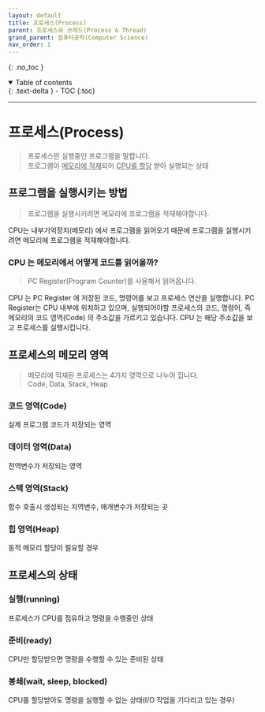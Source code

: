 ```yaml
---
layout: default
title: 프로세스(Process)
parent: 프로세스와 쓰레드(Process & Thread)
grand_parent: 컴퓨터공학(Computer Science)
nav_order: 1
---
```


{: .no_toc }
<details open markdown="block">
  <summary>
    Table of contents
  </summary>
  {: .text-delta }
- TOC
{:toc}
</details>

---

# 프로세스(Process)
> 프로세스란 실행중인 프로그램을 말합니다.  
> 프로그램이 <u>메모리에 적재</u>되어 <u>CPU를 할당</u> 받아 실행되는 상태

## 프로그램을 실행시키는 방법
> 프로그램을 실행시키려면 메모리에 프로그램을 적재해야합니다.

CPU는 내부기억장치(메모리) 에서 프로그램을 읽어오기 때문에
프로그램을 실행시키려면 메모리에 프로그램을 적재해야합니다.

### CPU 는 메모리에서 어떻게 코드를 읽어올까?
> PC Register(Program Counter)를 사용해서 읽어옵니다.

CPU 는 PC Register 에 저장된 코드, 명령어를 보고 프로세스 연산을 실행합니다.
PC Register는 CPU 내부에 위치하고 있으며, 실행되어야할 프로세스의 코드, 명령어,
즉 메모리의 코드 영역(Code) 의 주소값을 가르키고 있습니다.
CPU 는 해당 주소값을 보고 프로세스를 실행시킵니다.

## 프로세스의 메모리 영역
> 메모리에 적재된 프로세스는 4가지 영역으로 나누어 집니다.  
> Code, Data, Stack, Heap

### 코드 영역(Code)
실제 프로그램 코드가 저장되는 영역

### 데이터 영역(Data)
전역변수가 저장되는 영역

### 스택 영역(Stack)
함수 호출시 생성되는 지역변수, 매개변수가 저장되는 곳

### 힙 영역(Heap)
동적 메모리 할당이 필요할 경우

## 프로세스의 상태
### 실행(running)
프로세스가 CPU를 점유하고 명령을 수행중인 상태

### 준비(ready)
CPU만 할당받으면 명령을 수행할 수 있는 준비된 상태

### 봉쇄(wait, sleep, blocked)
CPU를 할당받아도 명령을 실행할 수 없는 상태(I/O 작업을 기다리고 있는 경우)

